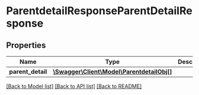 # ParentdetailResponseParentDetailResponse

## Properties
Name | Type | Description | Notes
------------ | ------------- | ------------- | -------------
**parent_detail** | [**\Swagger\Client\Model\ParentdetailObj[]**](ParentdetailObj.md) |  | [optional] 

[[Back to Model list]](../README.md#documentation-for-models) [[Back to API list]](../README.md#documentation-for-api-endpoints) [[Back to README]](../README.md)



